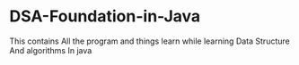 # DSA-Foundation-in-Java
 This contains All the program and things learn while learning Data Structure And algorithms In java
